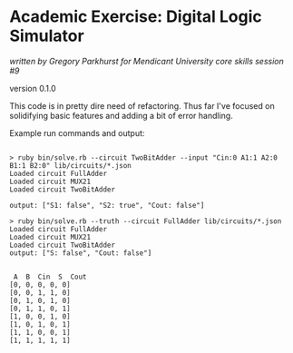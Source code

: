 # Academic Exercise: Digital Logic Simulator

_written by Gregory Parkhurst for Mendicant University core skills session #9_

version 0.1.0

This code is in pretty dire need of refactoring. Thus far I've focused on solidifying
basic features and adding a bit of error handling.

Example run commands and output:

````

> ruby bin/solve.rb --circuit TwoBitAdder --input "Cin:0 A1:1 A2:0 B1:1 B2:0" lib/circuits/*.json
Loaded circuit FullAdder
Loaded circuit MUX21
Loaded circuit TwoBitAdder

output: ["S1: false", "S2: true", "Cout: false"]

> ruby bin/solve.rb --truth --circuit FullAdder lib/circuits/*.json
Loaded circuit FullAdder
Loaded circuit MUX21
Loaded circuit TwoBitAdder
output: ["S: false", "Cout: false"]


 A  B  Cin  S  Cout
[0, 0, 0, 0, 0]
[0, 0, 1, 1, 0]
[0, 1, 0, 1, 0]
[0, 1, 1, 0, 1]
[1, 0, 0, 1, 0]
[1, 0, 1, 0, 1]
[1, 1, 0, 0, 1]
[1, 1, 1, 1, 1]
````
